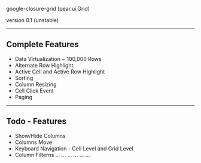 google-closure-grid (pear.ui.Grid)

version 0.1 (unstable)

--------------------------------------------------------------------------------
Complete Features
--------------------------------------------------------------------------------
* Data Virtualization ~ 100,000 Rows
* Alternate Row Highlight
* Active Cell and Active Row Highlight
* Sorting
* Column Resizing
* Cell Click Event
* Paging


--------------------------------------------------------------------------------
Todo - Features
--------------------------------------------------------------------------------
* Show/Hide Columns
* Columns Move
* Keyboard Navigation - Cell Level and Grid Level
* Column Filterns
...
...
...
...
...
...


